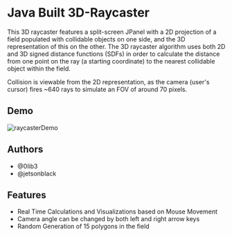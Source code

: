 # Java Built 3D-Raycaster

This 3D raycaster features a split-screen JPanel with a 2D projection of a field populated with collidable objects on one side, and the 3D representation of this on the
other. The 3D raycaster algorithm uses both 2D and 3D signed distance functions (SDFs) in order to calculate the distance from one point on the ray (a starting coordinate) 
to the nearest collidable object within the field.

Collision is viewable from the 2D representation, as the camera (user's cursor) fires ~640 rays to simulate an FOV of around 70 pixels.

## Demo
![raycasterDemo](https://user-images.githubusercontent.com/130253308/234984493-3036b660-f68b-4c56-a458-2ed2fd0167db.gif)

## Authors
* @0lib3
* @jetsonblack

## Features
* Real Time Calculations and Visualizations based on Mouse Movement
* Camera angle can be changed by both left and right arrow keys
* Random Generation of 15 polygons in the field


